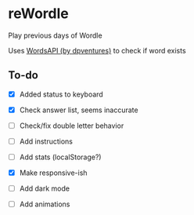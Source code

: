 # reWordle
Play previous days of Wordle

Uses [WordsAPI (by dpventures)](https://rapidapi.com/dpventures/api/wordsapi/) to check if word exists

## To-do
- [x] Added status to keyboard
- [x] Check answer list, seems inaccurate
- [ ] Check/fix double letter behavior
- [ ] Add instructions
- [ ] Add stats (localStorage?)
- [x] Make responsive-ish
- [ ] Add dark mode 
- [ ] Add animations 

